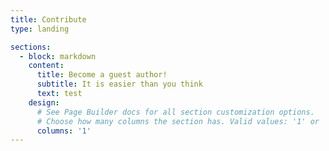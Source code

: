 ```yaml
---
title: Contribute
type: landing

sections:
  - block: markdown
    content:
      title: Become a guest author!
      subtitle: It is easier than you think
      text: test
    design:
      # See Page Builder docs for all section customization options.
      # Choose how many columns the section has. Valid values: '1' or '2'.
      columns: '1'
---
```

